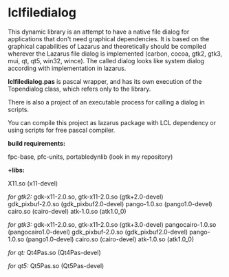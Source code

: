 # lclfiledialog

This dynamic library is an attempt to have a native file dialog for applications that don't need graphical dependencies.
It is based on the graphical capabilities of Lazarus and theoretically should be compiled wherever the Lazarus file dialog is implemented (carbon, cocoa, gtk2, gtk3, mui, qt, qt5, win32, wince). The called dialog looks like system dialog according with implementation in lazarus.

__lclfiledialog.pas__ is pascal wrapper, and has its own execution of the Topendialog class, which refers only to the library.

There is also a project of an executable process for calling a dialog in scripts.

You can compile this project as lazarus package with LCL dependency or using scripts for free pascal compiler.

__build requirements:__

fpc-base, pfc-units, portabledynlib (look in my repository)

__+libs:__

X11.so (x11-devel)

*for gtk2:*
gdk-x11-2.0.so, gtk-x11-2.0.so (gtk+2.0-devel)    
gdk_pixbuf-2.0.so (gdk_pixbuf2.0-devel)
pango-1.0.so (pango1.0-devel)
cairo.so (cairo-devel)
atk-1.0.so (atk1.0_0)

*for gtk3:*
gdk-x11-2.0.so, gtk-x11-2.0.so (gtk+3.0-devel)
pangocairo-1.0.so (pangocairo1.0-devel)
gdk_pixbuf-2.0.so (gdk_pixbuf2.0-devel)
pango-1.0.so (pango1.0-devel)
cairo.so (cairo-devel)
atk-1.0.so (atk1.0_0)
	  
*for qt:* Qt4Pas.so (Qt4Pas-devel)

*for qt5:* Qt5Pas.so (Qt5Pas-devel)


	
